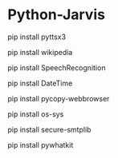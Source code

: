# Python-Jarvis

pip install pyttsx3

pip install wikipedia

pip install SpeechRecognition

pip install DateTime

pip install pycopy-webbrowser

pip install os-sys

pip install secure-smtplib

pip install pywhatkit
